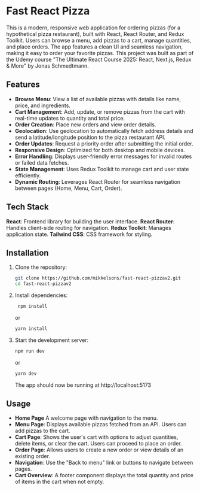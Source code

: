 # Fast React Pizza

This is a modern, responsive web application for ordering pizzas (for a hypothetical pizza restaurant), built with React, React Router, and Redux Toolkit. Users can browse a menu, add pizzas to a cart, manage quantities, and place orders. The app features a clean UI and seamless navigation, making it easy to order your favorite pizzas. This project was built as part of the Udemy course "The Ultimate React Course 2025: React, Next.js, Redux & More" by Jonas Schmedtmann.

## Features

- **Browse Menu**: View a list of available pizzas with details like name, price, and ingredients.
- **Cart Management**: Add, update, or remove pizzas from the cart with real-time updates to quantity and total price.
- **Order Creation**: Place new orders and view order details.
- **Geolocation**: Use geolocation to automatically fetch address details and send a latitude/longitude position to the pizza restaurant API.
- **Order Updates**: Request a priority order after submitting the initial order.
- **Responsive Design**: Optimized for both desktop and mobile devices.
- **Error Handling**: Displays user-friendly error messages for invalid routes or failed data fetches.
- **State Management**: Uses Redux Toolkit to manage cart and user state efficiently.
- **Dynamic Routing**: Leverages React Router for seamless navigation between pages (Home, Menu, Cart, Order).

## Tech Stack

**React**: Frontend library for building the user interface.
**React Router**: Handles client-side routing for navigation.
**Redux Toolkit**: Manages application state.
**Tailwind CSS**: CSS framework for styling.

## Installation

1. Clone the repository:

   ```bash
   git clone https://github.com/mikkelsons/fast-react-pizzav2.git
   cd fast-react-pizzav2
   ```

2. Install dependencies:

   ```bash
    npm install
   ```

   or

   ```bash
   yarn install
   ```

3. Start the development server:
   ```bash
   npm run dev
   ```
   or
   ```bash
   yarn dev
   ```
   The app should now be running at http://localhost:5173

## Usage

- **Home Page** A welcome page with navigation to the menu.
- **Menu Page**: Displays available pizzas fetched from an API. Users can add pizzas to the cart.
- **Cart Page**: Shows the user's cart with options to adjust quantities, delete items, or clear the cart. Users can proceed to place an order.
- **Order Page**: Allows users to create a new order or view details of an existing order.
- **Navigation**: Use the "Back to menu" link or buttons to navigate between pages.
- **Cart Overview**: A footer component displays the total quantity and price of items in the cart when not empty.
